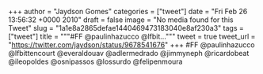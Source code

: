 
+++
author = "Jaydson Gomes"
categories = ["tweet"]
date = "Fri Feb 26 13:56:32 +0000 2010"
draft = false
image = "No media found for this Tweet"
slug = "1a1e8a2865defae1440469473183040e8af230a3"
tags = ["tweet"]
title = """#FF @paulinhazucco @lfbit..."""
tweet = true
tweet_url = "https://twitter.com/jaydson/status/9678541676"
+++
#FF @paulinhazucco @lfbittencourt @everaldouav @adlermedrado @jimmyneph @ricardobeat @ileopoldes @osnipassos @lossurdo @felipenmoura
